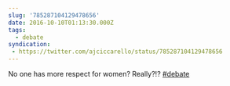 ```yaml
---
slug: '785287104129478656'
date: 2016-10-10T01:13:30.000Z
tags:
  - debate
syndication:
 - https://twitter.com/ajciccarello/status/785287104129478656
---
```


No one has more respect for women? Really?!? [#debate](/posts/tags/debate)

